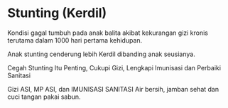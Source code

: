 # Stunting (Kerdil)

Kondisi gagal tumbuh pada anak balita akibat kekurangan gizi kronis terutama dalam 1000 hari pertama kehidupan.

Anak stunting cenderung lebih Kerdil dibanding anak seusianya.

Cegah Stunting Itu Penting,
Cukupi Gizi, Lengkapi Imunisasi dan Perbaiki Sanitasi

Gizi ASI, MP ASI, dan IMUNISASI
SANITASI Air bersih, jamban sehat dan cuci tangan pakai sabun.